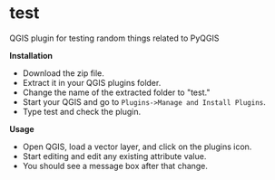 # test
QGIS plugin for testing random things related to PyQGIS

**Installation**

* Download the zip file.
* Extract it in your QGIS plugins folder.
* Change the name of the extracted folder to "test."
* Start your QGIS and go to `Plugins->Manage and Install Plugins`.
* Type test and check the plugin. 

**Usage**

* Open QGIS, load a vector layer, and click on the plugins icon.
* Start editing and edit any existing attribute value. 
* You should see a message box after that change.
